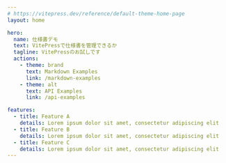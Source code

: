 ```yaml
---
# https://vitepress.dev/reference/default-theme-home-page
layout: home

hero:
  name: 仕様書デモ
  text: VitePressで仕様書を管理できるか
  tagline: VitePressのお試しです
  actions:
    - theme: brand
      text: Markdown Examples
      link: /markdown-examples
    - theme: alt
      text: API Examples
      link: /api-examples

features:
  - title: Feature A
    details: Lorem ipsum dolor sit amet, consectetur adipiscing elit
  - title: Feature B
    details: Lorem ipsum dolor sit amet, consectetur adipiscing elit
  - title: Feature C
    details: Lorem ipsum dolor sit amet, consectetur adipiscing elit
---
```


